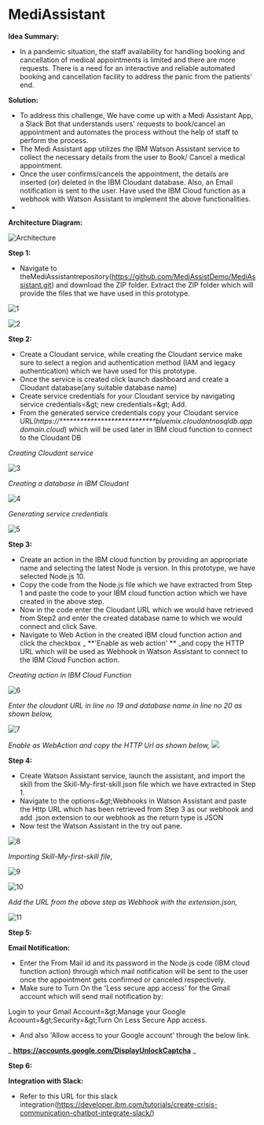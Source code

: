 # MediAssistant
**Idea Summary:**

- In a pandemic situation, the staff availability for handling booking and cancellation of medical appointments is limited and there are more requests. There is a need for an interactive and reliable automated booking and cancellation facility to address the panic from the patients&#39; end.

**Solution:**

- To address this challenge, We have come up with a Medi Assistant App, a Slack Bot that understands users&#39; requests to book/cancel an appointment and automates the process without the help of staff to perform the process.
- The Medi Assistant app utilizes the IBM Watson Assistant service to collect the necessary details from the user to Book/ Cancel a medical appointment.
- Once the user confirms/cancels the appointment, the details are inserted (or) deleted in the IBM Cloudant database. Also, an Email notification is sent to the user. Have used the IBM Cloud function as a webhook with Watson Assistant to implement the above functionalities.
-

**Architecture Diagram:**

![Architecture](https://user-images.githubusercontent.com/68940916/89061011-9c047080-d381-11ea-9b74-b1f417893745.png)

**Step 1:**

- Navigate to theMediAssistantrepository(https://github.com/MediAssistDemo/MediAssistant.git) and download the ZIP folder. Extract the ZIP folder which will provide the files that we have used in this prototype.

![1](https://user-images.githubusercontent.com/68940916/89061094-ba6a6c00-d381-11ea-8c76-b5276bbdf32c.png)

![2](https://user-images.githubusercontent.com/68940916/89061140-d40bb380-d381-11ea-9372-8fe68c970a45.png)

**Step 2:**

- Create a Cloudant service, while creating the Cloudant service make sure to select a region and authentication method (IAM and legacy authentication) which we have used for this prototype.
- Once the service is created click launch dashboard and create a Cloudant database(any suitable database name)
- Create service credentials for your Cloudant service by navigating service credentials=\&gt; new credentials=\&gt; Add.
- From the generated service credentials copy your Cloudant service URL(_https://\*\*\*\*\*\*\*\*\*\*\*\*\*\*\*\*\*\*\*\*\*\*\*\*\*\*\*\*bluemix.cloudantnosqldb.appdomain.cloud_) which will be used later in IBM cloud function to connect to the Cloudant DB

_Creating Cloudant service_

![3](https://user-images.githubusercontent.com/68940916/89061178-e685ed00-d381-11ea-8615-4ce2b5294bbc.png)

_Creating a database in IBM Cloudant_

![4](https://user-images.githubusercontent.com/68940916/89061215-f56c9f80-d381-11ea-9ed6-f3f3a62aa890.png)

_Generating service credentials_

![5](https://user-images.githubusercontent.com/68940916/89061225-fb628080-d381-11ea-9a13-e38cea87ddaf.png)

**Step 3:**

- Create an action in the IBM cloud function by providing an appropriate name and selecting the latest Node js version. In this prototype, we have selected Node.js 10.
- Copy the code from the Node.js file which we have extracted from Step 1 and paste the code to your IBM cloud function action which we have created in the above step.
- Now in the code enter the Cloudant URL which we would have retrieved from Step2 and enter the created database name to which we would connect and click Save.
- Navigate to Web Action in the created IBM cloud function action and click the checkbox _ **&#39;Enable as web action&#39; ** _and copy the HTTP URL which will be used as Webhook in Watson Assistant to connect to the IBM Cloud Function action.

_Creating action in IBM Cloud Function_

![6](https://user-images.githubusercontent.com/68940916/89061241-00273480-d382-11ea-9b5c-97c1766196db.png)

_Enter the cloudant URL in line no 19 and database name in line no 20 as shown below,_

![7](https://user-images.githubusercontent.com/68940916/89061250-04535200-d382-11ea-88f6-53e5b83fb01e.png)

_Enable as WebAction and copy the HTTP Url as shown below,_ ![](RackMultipart20200731-4-e9gi4n_html_3fb7a029d96aed28.png)

**Step 4:**

- Create Watson Assistant service, launch the assistant, and import the skill from the Skill-My-first-skill.json file which we have extracted in Step 1.
- Navigate to the options=\&gt;Webhooks in Watson Assistant and paste the Http URL which has been retrieved from Step 3 as our webhook and add .json extension to our webhook as the return type is JSON
- Now test the Watson Assistant in the try out pane.

![8](https://user-images.githubusercontent.com/68940916/89061255-07e6d900-d382-11ea-8051-dcb7d78a3476.png)

_Importing Skill-My-first-skill file,_

![9](https://user-images.githubusercontent.com/68940916/89061261-0ae1c980-d382-11ea-8a53-a6c973e76eec.png)


![10](https://user-images.githubusercontent.com/68940916/89061270-0e755080-d382-11ea-9187-9242ffac034b.png)

_Add the URL from the above step as Webhook with the extension.json,_

![11](https://user-images.githubusercontent.com/68940916/89061274-10d7aa80-d382-11ea-8777-c6750e9923f5.png)

**Step 5:**

**Email Notification:**

- Enter the From Mail id and its password in the Node.js code (IBM cloud function action) through which mail notification will be sent to the user once the appointment gets confirmed or canceled respectively.
- Make sure to Turn On the &#39;Less secure app access&#39; for the Gmail account which will send mail notification by:

Login to your Gmail Account=\&gt;Manage your Google Acoount=\&gt;Security=\&gt;Turn On Less Secure App access.

- And also &#39;Allow access to your Google account&#39; through the below link.

_ **https://accounts.google.com/DisplayUnlockCaptcha** _

**Step 6:**

**Integration with Slack:**

- Refer to this URL for this slack integration(https://developer.ibm.com/tutorials/create-crisis-communication-chatbot-integrate-slack/)
